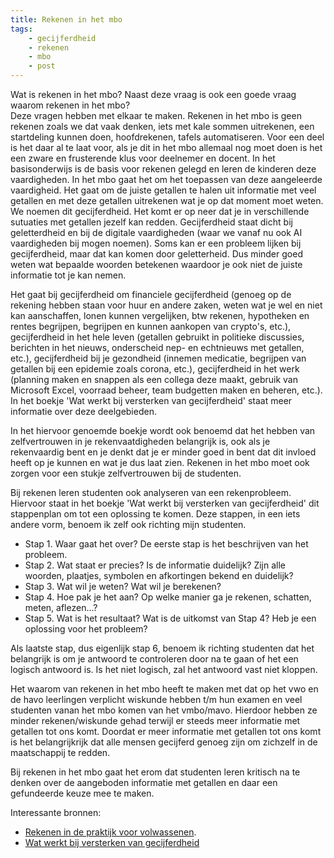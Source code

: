 ```yaml
---
title: Rekenen in het mbo
tags: 
    - gecijferdheid
    - rekenen
    - mbo
    - post
---
```


Wat is rekenen in het mbo? Naast deze vraag is ook een goede vraag waarom rekenen in het mbo?<br>
Deze vragen hebben met elkaar te maken. Rekenen in het mbo is geen rekenen zoals we dat vaak denken, iets met kale sommen uitrekenen, een startdeling kunnen doen, hoofdrekenen, tafels automatiseren. Voor een deel is het daar al te laat voor, als je dit in het mbo allemaal nog moet doen is het een zware en frusterende klus voor deelnemer en docent. In het basisonderwijs is de basis voor rekenen gelegd en leren de kinderen deze vaardigheden. 
In het mbo gaat het om het toepassen van deze aangeleerde vaardigheid. Het gaat om de juiste getallen te halen uit informatie met veel getallen en met deze getallen uitrekenen wat je op dat moment moet weten. We noemen dit gecijferdheid. Het komt er op neer dat je in verschillende sutuaties met getallen jezelf kan redden. Gecijferdheid staat dicht bij geletterdheid en bij de digitale vaardigheden (waar we vanaf nu ook AI vaardigheden bij mogen noemen). 
Soms kan er een probleem lijken bij gecijferdheid, maar dat kan komen door geletterheid. Dus minder goed weten wat bepaalde woorden betekenen waardoor je ook niet de juiste informatie tot je kan nemen.

Het gaat bij gecijferdheid om financiele gecijferdheid (genoeg op de rekening hebben staan voor huur en andere zaken, weten wat je wel en niet kan aanschaffen, lonen kunnen vergelijken, btw rekenen, hypotheken en rentes begrijpen, begrijpen en kunnen aankopen van crypto's, etc.), gecijferdheid in het hele leven (getallen gebruikt in politieke discussies, berichten in het nieuws, onderscheid nep- en echtnieuws met getallen, etc.), gecijferdheid bij je gezondheid (innemen medicatie, begrijpen van getallen bij een epidemie zoals corona, etc.), gecijferdheid in het werk (planning maken en snappen als een collega deze maakt, gebruik van Microsoft Excel, voorraad beheer, team budgetten maken en beheren, etc.). In het boekje 'Wat werkt bij versterken van gecijferdheid' staat meer informatie over deze deelgebieden.

In het hiervoor genoemde boekje wordt ook benoemd dat het hebben van zelfvertrouwen in je rekenvaatdigheden belangrijk is, ook als je rekenvaardig bent en je denkt dat je er minder goed in bent dat dit invloed heeft op je kunnen en wat je dus laat zien. Rekenen in het mbo moet ook zorgen voor een stukje zelfvertrouwen bij de studenten.

Bij rekenen leren studenten ook analyseren van een rekenprobleem. Hiervoor staat in het boekje 'Wat werkt bij versterken van gecijferdheid' dit stappenplan om tot een oplossing te komen. Deze stappen, in een iets andere vorm, benoem ik zelf ook richting mijn studenten. 

- Stap 1. Waar gaat het over? De eerste stap is het beschrijven van het probleem.
- Stap 2. Wat staat er precies? Is de informatie duidelijk? Zijn alle woorden, plaatjes, symbolen en afkortingen bekend en duidelijk?
- Stap 3. Wat wil je weten? Wat wil je berekenen?
- Stap 4. Hoe pak je het aan? Op welke manier ga je rekenen, schatten, meten, aflezen...?
- Stap 5. Wat is het resultaat? Wat is de uitkomst van Stap 4? Heb je een oplossing voor het probleem?

Als laatste stap, dus eigenlijk stap 6, benoem ik richting studenten dat het belangrijk is om je antwoord te controleren door na te gaan of het een logisch antwoord is. Is het niet logisch, zal het antwoord vast niet kloppen.

Het waarom van rekenen in het mbo heeft te maken met dat op het vwo en de havo leerlingen verplicht wiskunde hebben t/m hun examen en veel studenten vanan het mbo komen van het vmbo/mavo. Hierdoor hebben ze minder rekenen/wiskunde gehad terwijl er steeds meer informatie met getallen tot ons komt. Doordat er meer informatie met getallen tot ons komt is het belangrijkrijk dat alle mensen gecijferd genoeg zijn om zichzelf in de maatschappij te redden.

Bij rekenen in het mbo gaat het erom dat studenten leren kritisch na te denken over de aangeboden informatie met getallen en daar een gefundeerde keuze mee te maken.

Interessante bronnen:
- [Rekenen in de praktijk voor volwassenen](https://husite.nl/cenf/materials/dutch/). 
- [Wat werkt bij versterken van gecijferdheid](https://www.movisie.nl/sites/movisie.nl/files/2023-05/Wat-werkt-dossier-versterken-gecijferdheid.pdf)